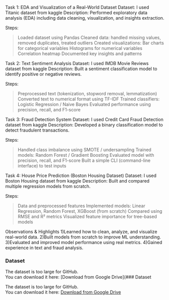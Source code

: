 Task 1: EDA and Visualization of a Real-World Dataset
Dataset: I used Titanic dataset from kaggle
Description: Performed exploratory data analysis (EDA) including data cleaning, visualization, and insights extraction.

Steps:
>Loaded dataset using Pandas
>Cleaned data: handled missing values, removed duplicates, treated outliers
>Created visualizations:
>Bar charts for categorical variables
>Histograms for numerical variables
>Correlation heatmap
>Documented key insights and patterns


Task 2: Text Sentiment Analysis
Dataset:  I used IMDB Movie Reviews  dataset from kaggle
Description: Built a sentiment classification model to identify positive or negative reviews.

Steps:
>Preprocessed text (tokenization, stopword removal, lemmatization)
>Converted text to numerical format using TF-IDF
>Trained classifiers: Logistic Regression / Naive Bayes
>Evaluated performance using precision, recall, and F1-score


Task 3: Fraud Detection System
Dataset: I used Credit Card Fraud Detection  dataset from kaggle
Description: Developed a binary classification model to detect fraudulent transactions.

Steps:
>Handled class imbalance using SMOTE / undersampling
>Trained models: Random Forest / Gradient Boosting
>Evaluated model with precision, recall, and F1-score
>Built a simple CLI (command-line interface) to test inputs


Task 4: House Price Prediction (Boston Housing Dataset)
Dataset:  I used Boston Housing  dataset from kaggle
Description: Built and compared multiple regression models from scratch.

Steps:
>Data and preprocessed features
>Implemented models: Linear Regression, Random Forest, XGBoost (from scratch)
>Compared using RMSE and R² metrics
>Visualized feature importance for tree-based models


 Observations & Highlights
1)Learned how to clean, analyze, and visualize real-world data.
2)Built models from scratch to improve ML understanding.
3)Evaluated and improved model performance using real metrics.
4)Gained experience in text and fraud analysis.

### Dataset

The dataset is too large for GitHub.  
You can download it here: [Download from Google Drive](### Dataset

The dataset is too large for GitHub.  
You can download it here: [Download from Google Drive](https://drive.google.com/file/d/1-9hbTxGwUlRdvy7-AyILPFQUn3jVWjkg/view?usp=drive_link)



